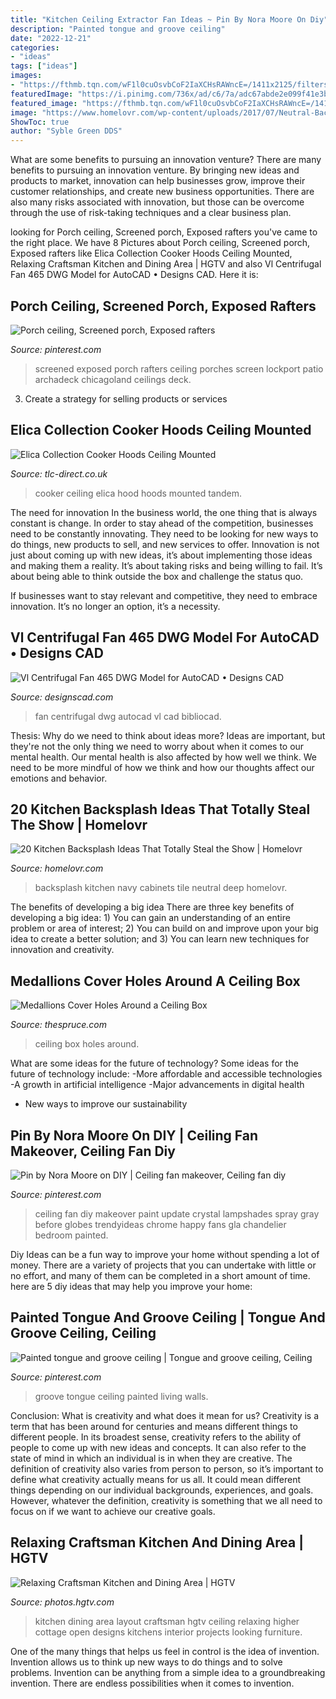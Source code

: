 ```yaml
---
title: "Kitchen Ceiling Extractor Fan Ideas ~ Pin By Nora Moore On Diy"
description: "Painted tongue and groove ceiling"
date: "2022-12-21"
categories:
- "ideas"
tags: ["ideas"]
images:
- "https://fthmb.tqn.com/wF1l0cuOsvbCoF2IaXCHsRAWncE=/1411x2125/filters:fill(auto,1)/Ceilingmedallion-GettyImages-515717762-5a657ceb9e94270036d0c16d.jpg"
featuredImage: "https://i.pinimg.com/736x/ad/c6/7a/adc67abde2e099f41e3b1e571891dea3--covered-porches-screened-porches.jpg"
featured_image: "https://fthmb.tqn.com/wF1l0cuOsvbCoF2IaXCHsRAWncE=/1411x2125/filters:fill(auto,1)/Ceilingmedallion-GettyImages-515717762-5a657ceb9e94270036d0c16d.jpg"
image: "https://www.homelovr.com/wp-content/uploads/2017/07/Neutral-Backsplash-Deep-Navy-Cabinets.jpg"
ShowToc: true
author: "Syble Green DDS"
---
```



What are some benefits to pursuing an innovation venture?
There are many benefits to pursuing an innovation venture. By bringing new ideas and products to market, innovation can help businesses grow, improve their customer relationships, and create new business opportunities. There are also many risks associated with innovation, but those can be overcome through the use of risk-taking techniques and a clear business plan.

	

		
looking for Porch ceiling, Screened porch, Exposed rafters you've came to the right place. We have 8 Pictures about Porch ceiling, Screened porch, Exposed rafters like Elica Collection Cooker Hoods Ceiling Mounted, Relaxing Craftsman Kitchen and Dining Area | HGTV and also Vl Centrifugal Fan 465 DWG Model for AutoCAD • Designs CAD. Here it is:
		
    
## Porch Ceiling, Screened Porch, Exposed Rafters

<img loading=lazy src="https://i.pinimg.com/736x/ad/c6/7a/adc67abde2e099f41e3b1e571891dea3--covered-porches-screened-porches.jpg" onerror="this.onerror=null;this.src='https://tse4.mm.bing.net/th?id=OIP.Vztr3heAimBKxn4McJlyVgHaE9&amp;pid=15.1';" alt="Porch ceiling, Screened porch, Exposed rafters">

_Source: pinterest.com_

>screened exposed porch rafters ceiling porches screen lockport patio archadeck chicagoland ceilings deck. 

	

3. Create a strategy for selling products or services 

    
## Elica Collection Cooker Hoods Ceiling Mounted

<img loading=lazy src="http://www.tlc-direct.co.uk/Images/Products/size_3/ELTWINA.JPG" onerror="this.onerror=null;this.src='https://tse2.mm.bing.net/th?id=OIP.VWS0VaZMIG74IE_-f2eotQAAAA&amp;pid=15.1';" alt="Elica Collection Cooker Hoods Ceiling Mounted">

_Source: tlc-direct.co.uk_

>cooker ceiling elica hood hoods mounted tandem. 

	

The need for innovation
In the business world, the one thing that is always constant is change. In order to stay ahead of the competition, businesses need to be constantly innovating. They need to be looking for new ways to do things, new products to sell, and new services to offer.
Innovation is not just about coming up with new ideas, it’s about implementing those ideas and making them a reality. It’s about taking risks and being willing to fail. It’s about being able to think outside the box and challenge the status quo.

If businesses want to stay relevant and competitive, they need to embrace innovation. It’s no longer an option, it’s a necessity.

    
## Vl Centrifugal Fan 465 DWG Model For AutoCAD • Designs CAD

<img loading=lazy src="https://designscad.com/wp-content/uploads/2017/01/vl_centrifugal_fan_465_dwg_model_for_autocad_20430.gif" onerror="this.onerror=null;this.src='https://tse3.mm.bing.net/th?id=OIP.QpmRQVVyiKKZqWR9RmKDKQHaD9&amp;pid=15.1';" alt="Vl Centrifugal Fan 465 DWG Model for AutoCAD • Designs CAD">

_Source: designscad.com_

>fan centrifugal dwg autocad vl cad bibliocad. 

	

Thesis: Why do we need to think about ideas more?
Ideas are important, but they're not the only thing we need to worry about when it comes to our mental health. Our mental health is also affected by how well we think. We need to be more mindful of how we think and how our thoughts affect our emotions and behavior.

    
## 20 Kitchen Backsplash Ideas That Totally Steal The Show | Homelovr

<img loading=lazy src="https://www.homelovr.com/wp-content/uploads/2017/07/Neutral-Backsplash-Deep-Navy-Cabinets.jpg" onerror="this.onerror=null;this.src='https://tse3.mm.bing.net/th?id=OIP.j2juV5vaOg9-fXg5MxyBeQHaLH&amp;pid=15.1';" alt="20 Kitchen Backsplash Ideas That Totally Steal the Show | Homelovr">

_Source: homelovr.com_

>backsplash kitchen navy cabinets tile neutral deep homelovr. 

	

The benefits of developing a big idea
There are three key benefits of developing a big idea: 1) You can gain an understanding of an entire problem or area of interest; 2) You can build on and improve upon your big idea to create a better solution; and 3) You can learn new techniques for innovation and creativity.

    
## Medallions Cover Holes Around A Ceiling Box

<img loading=lazy src="https://fthmb.tqn.com/wF1l0cuOsvbCoF2IaXCHsRAWncE=/1411x2125/filters:fill(auto,1)/Ceilingmedallion-GettyImages-515717762-5a657ceb9e94270036d0c16d.jpg" onerror="this.onerror=null;this.src='https://tse3.mm.bing.net/th?id=OIP.n23cldpkPdFnvDooa1Y0iQHaLJ&amp;pid=15.1';" alt="Medallions Cover Holes Around a Ceiling Box">

_Source: thespruce.com_

>ceiling box holes around. 

	

What are some ideas for the future of technology?
Some ideas for the future of technology include: 
-More affordable and accessible technologies 
-A growth in artificial intelligence 
-Major advancements in digital health 
- New ways to improve our sustainability

    
## Pin By Nora Moore On DIY | Ceiling Fan Makeover, Ceiling Fan Diy

<img loading=lazy src="https://i.pinimg.com/736x/08/90/c7/0890c7fe009f3398fd029d5facdb4f80.jpg" onerror="this.onerror=null;this.src='https://tse3.mm.bing.net/th?id=OIP.SiEAQWsb88YHMhyV4N4IfQHaHa&amp;pid=15.1';" alt="Pin by Nora Moore on DIY | Ceiling fan makeover, Ceiling fan diy">

_Source: pinterest.com_

>ceiling fan diy makeover paint update crystal lampshades spray gray before globes trendyideas chrome happy fans gla chandelier bedroom painted. 

	

Diy Ideas can be a fun way to improve your home without spending a lot of money. There are a variety of projects that you can undertake with little or no effort, and many of them can be completed in a short amount of time. here are 5 diy ideas that may help you improve your home: 

    
## Painted Tongue And Groove Ceiling | Tongue And Groove Ceiling, Ceiling

<img loading=lazy src="https://i.pinimg.com/originals/06/6d/fe/066dfe4e46f6419efc7cfcbf01e1e1bc.jpg" onerror="this.onerror=null;this.src='https://tse4.mm.bing.net/th?id=OIP.ToWfK6SWzGf8WsBlHHiosQHaNK&amp;pid=15.1';" alt="Painted tongue and groove ceiling | Tongue and groove ceiling, Ceiling">

_Source: pinterest.com_

>groove tongue ceiling painted living walls. 

	

Conclusion: What is creativity and what does it mean for us?
Creativity is a term that has been around for centuries and means different things to different people. In its broadest sense, creativity refers to the ability of people to come up with new ideas and concepts. It can also refer to the state of mind in which an individual is in when they are creative. The definition of creativity also varies from person to person, so it’s important to define what creativity actually means for us all. It could mean different things depending on our individual backgrounds, experiences, and goals. However, whatever the definition, creativity is something that we all need to focus on if we want to achieve our creative goals.

    
## Relaxing Craftsman Kitchen And Dining Area | HGTV

<img loading=lazy src="https://hgtvhome.sndimg.com/content/dam/images/hgtv/fullset/2014/2/5/0/DP_ACM-Designs-beige-cream-arts-and-crafts-kitchen-eat-in_v.jpg.rend.hgtvcom.966.1288.suffix/1400953902923.jpeg" onerror="this.onerror=null;this.src='https://tse3.mm.bing.net/th?id=OIP.pfkB450OcteFFEqowSoTaAHaJ3&amp;pid=15.1';" alt="Relaxing Craftsman Kitchen and Dining Area | HGTV">

_Source: photos.hgtv.com_

>kitchen dining area layout craftsman hgtv ceiling relaxing higher cottage open designs kitchens interior projects looking furniture. 

	

One of the many things that helps us feel in control is the idea of invention. Invention allows us to think up new ways to do things and to solve problems. Invention can be anything from a simple idea to a groundbreaking invention. There are endless possibilities when it comes to invention. 

